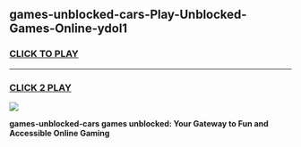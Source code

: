 
## games-unblocked-cars-Play-Unblocked-Games-Online-ydol1
<h3>
<a href="https://premium76.site?title=games-unblocked-cars&ref=25A">CLICK TO PLAY</a></h3>
<hr>

<h3>
<a href="https://premium76.site?title=games-unblocked-cars&ref=25A">CLICK 2 PLAY</a>
  
</h3>

<a href="https://premium76.site?title=games-unblocked-cars&ref=25A"><img src="https://clearcache.store/games.png"></a>


**games-unblocked-cars games unblocked: Your Gateway to Fun and Accessible Online Gaming**
